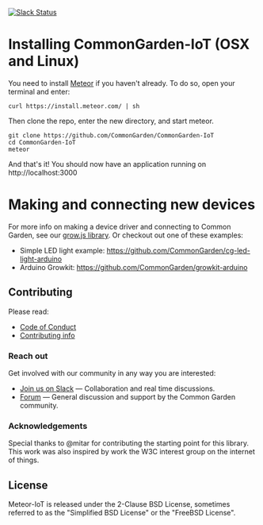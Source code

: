 [![Slack Status](http://slack.commongarden.org/badge.svg)](http://slack.commongarden.org)

# Installing CommonGarden-IoT (OSX and Linux)

You need to install [Meteor](https://www.meteor.com/) if you haven't already. To do so, open your terminal and enter:
```
curl https://install.meteor.com/ | sh
```

Then clone the repo, enter the new directory, and start meteor.

```
git clone https://github.com/CommonGarden/CommonGarden-IoT
cd CommonGarden-IoT
meteor
```

And that's it! You should now have an application running on http://localhost:3000

# Making and connecting new devices
For more info on making a device driver and connecting to Common Garden, see our [grow.js library](https://github.com/CommonGarden/grow.js). Or checkout out one of these examples:

* Simple LED light example: https://github.com/CommonGarden/cg-led-light-arduino
* Arduino Growkit: https://github.com/CommonGarden/growkit-arduino

## Contributing

Please read:
* [Code of Conduct](https://github.com/CommonGarden/Organization/blob/master/code-of-conduct.md)
* [Contributing info](https://github.com/CommonGarden/Organization/blob/master/contributing.md)

### Reach out
Get involved with our community in any way you are interested:

* [Join us on Slack](http://slack.commongarden.org) — Collaboration and real time discussions.
* [Forum](http://forum.commongarden.org/) — General discussion and support by the Common Garden community.

### Acknowledgements
Special thanks to @mitar for contributing the starting point for this library. This work was also inspired by work the W3C interest group on the internet of things.

## License
Meteor-IoT is released under the 2-Clause BSD License, sometimes referred to as the "Simplified BSD License" or the "FreeBSD License". 
